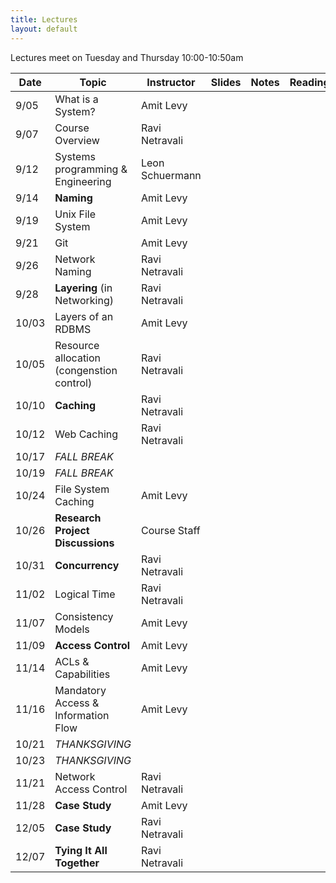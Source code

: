 ```yaml
---
title: Lectures
layout: default
---
```


Lectures meet on Tuesday and Thursday 10:00-10:50am


| Date  | Topic                                     | Instructor      | Slides | Notes | Reading |
|-------|-------------------------------------------|-----------------|--------|-------|---------|
| 9/05  | What is a System?                         | Amit Levy       |        |       |         |
| 9/07  | Course Overview                           | Ravi Netravali  |        |       |         |
| 9/12  | Systems programming & Engineering         | Leon Schuermann |        |       |         |
| 9/14  | **Naming**                                | Amit Levy       |        |       |         |
| 9/19  | Unix File System                          | Amit Levy       |        |       |         |
| 9/21  | Git                                       | Amit Levy       |        |       |         |
| 9/26  | Network Naming                            | Ravi Netravali  |        |       |         |
| 9/28  | **Layering** (in Networking)              | Ravi Netravali  |        |       |         |
| 10/03 | Layers of an RDBMS                        | Amit Levy       |        |       |         |
| 10/05 | Resource allocation (congenstion control) | Ravi Netravali  |        |       |         |
| 10/10 | **Caching**                               | Ravi Netravali  |        |       |         |
| 10/12 | Web Caching                               | Ravi Netravali  |        |       |         |
| 10/17 | <span class="break">*FALL BREAK*</span>   |                 |        |       |         |
| 10/19 | <span class="break">*FALL BREAK*</span>   |                 |        |       |         |
| 10/24 | File System Caching                       | Amit Levy       |        |       |         |
| 10/26 | **Research Project Discussions**          | Course Staff    |        |       |         |
| 10/31 | **Concurrency**                           | Ravi Netravali  |        |       |         |
| 11/02 | Logical Time                              | Ravi Netravali  |        |       |         |
| 11/07 | Consistency Models                        | Amit Levy       |        |       |         |
| 11/09 | **Access Control**                        | Amit Levy       |        |       |         |
| 11/14 | ACLs & Capabilities                       | Amit Levy       |        |       |         |
| 11/16 | Mandatory Access & Information Flow       | Amit Levy       |        |       |         |
| 10/21 | <span class="break">*THANKSGIVING*</span> |                 |        |       |         |
| 10/23 | <span class="break">*THANKSGIVING*</span> |                 |        |       |         |
| 11/21 | Network Access Control                    | Ravi Netravali  |        |       |         |
| 11/28 | **Case Study**                            | Amit Levy       |        |       |         |
| 12/05 | **Case Study**                            | Ravi Netravali  |        |       |         |
| 12/07 | **Tying It All Together**                 | Ravi Netravali  |        |       |         |

<!--
| 4/21 | **Ask Us Anything** | Amit Levy & Jennifer Rexford | | | No slides, come with your questions about systems. |
 
-->
